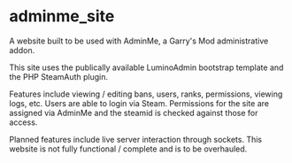 # adminme_site
A website built to be used with AdminMe, a Garry's Mod administrative addon. 

This site uses the publically available LuminoAdmin bootstrap template and the PHP SteamAuth plugin. 

Features include viewing / editing bans, users, ranks, permissions, viewing logs, etc. Users are able to login via Steam. Permissions for the site are assigned via AdminMe and the steamid is checked against those for access.

Planned features include live server interaction through sockets. This website is not fully functional / complete and is to be overhauled.
